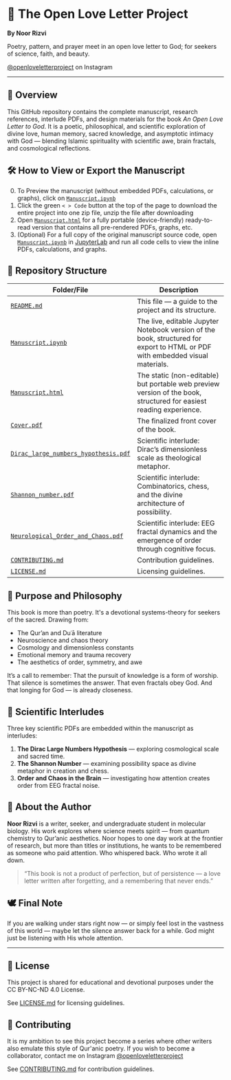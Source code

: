 # 🌌 The Open Love Letter Project
**By Noor Rizvi**

Poetry, pattern, and prayer meet in an open love letter to God; for seekers of science, faith, and beauty.

[@openloveletterproject](https://www.instagram.com/openloveletterproject) on Instagram

---

## 📖 Overview

This GitHub repository contains the complete manuscript, research references, interlude PDFs, and design materials for the book *An Open Love Letter to God*. It is a poetic, philosophical, and scientific exploration of divine love, human memory, sacred knowledge, and asymptotic intimacy with God — blending Islamic spirituality with scientific awe, brain fractals, and cosmological reflections.

## 🛠 How to View or Export the Manuscript

0. To Preview the manuscript (without embedded PDFs, calculations, or graphs), click on [`Manuscript.ipynb`](./Manuscript.ipynb)
1. Click the green `< > Code` button at the top of the page to download the entire project into one zip file, unzip the file after downloading
2. Open [`Manuscript.html`](./Manuscript.html) for a fully portable (device-friendly) ready-to-read version that contains all pre-rendered PDFs, graphs, etc.
3. (Optional) For a full copy of the original manuscript source code, open [`Manuscript.ipynb`](./Manuscript.ipynb) in [JupyterLab](https://jupyter.org/) and run all code cells to view the inline PDFs, calculations, and graphs.

## 📂 Repository Structure

| Folder/File                          | Description                                                                                                                   |
| ------------------------------------ | ----------------------------------------------------------------------------------------------------------------------------- |
| [`README.md`](./README.md)           | This file — a guide to the project and its structure.                                                                         |
| [`Manuscript.ipynb`](./Manuscript.ipynb) | The live, editable Jupyter Notebook version of the book, structured for export to HTML or PDF with embedded visual materials. |
| [`Manuscript.html`](./Manuscript.html) | The static (non-editable) but portable web preview version of the book, structured for easiest reading experience.          |
| [`Cover.pdf`](./Cover.pdf)           | The finalized front cover of the book.                                                                                        |
| [`Dirac_large_numbers_hypothesis.pdf`](./Dirac_large_numbers_hypothesis.pdf) | Scientific interlude: Dirac’s dimensionless scale as theological metaphor.            |
| [`Shannon_number.pdf`](./Shannon_number.pdf) | Scientific interlude: Combinatorics, chess, and the divine architecture of possibility.                               |
| [`Neurological_Order_and_Chaos.pdf`](./Neurological_Order_and_Chaos.pdf) | Scientific interlude: EEG fractal dynamics and the emergence of order through cognitive focus. |
| [`CONTRIBUTING.md`](./CONTRIBUTING.md) | Contribution guidelines.                                                                                                    |
| [`LICENSE.md`](./LICENSE.md)         | Licensing guidelines.                                                                                                         |

## 🌱 Purpose and Philosophy

This book is more than poetry. It's a devotional systems-theory for seekers of the sacred. Drawing from:

* The Qur’an and Duʿā literature
* Neuroscience and chaos theory
* Cosmology and dimensionless constants
* Emotional memory and trauma recovery
* The aesthetics of order, symmetry, and awe

It’s a call to remember:
That the pursuit of knowledge is a form of worship.
That silence is sometimes the answer.
That even fractals obey God.
And that longing for God — is already closeness.

## 🧠 Scientific Interludes

Three key scientific PDFs are embedded within the manuscript as interludes:

1. **The Dirac Large Numbers Hypothesis** — exploring cosmological scale and sacred time.
2. **The Shannon Number** — examining possibility space as divine metaphor in creation and chess.
3. **Order and Chaos in the Brain** — investigating how attention creates order from EEG fractal noise.

## 👤 About the Author

**Noor Rizvi** is a writer, seeker, and undergraduate student in molecular biology. His work explores where science meets spirit — from quantum chemistry to Qur’anic aesthetics. Noor hopes to one day work at the frontier of research, but more than titles or institutions, he wants to be remembered as someone who paid attention. Who whispered back. Who wrote it all down.

> “This book is not a product of perfection, but of persistence — a love letter written after forgetting, and a remembering that never ends.”

## 🕊️ Final Note

If you are walking under stars right now —
or simply feel lost in the vastness of this world —
maybe let the silence answer back for a while.
God might just be listening with His whole attention.

---

## 📜 License


This project is shared for educational and devotional purposes under the CC BY-NC-ND 4.0 License.

See [LICENSE.md](./LICENSE.md) for licensing guidelines.

## 🤝 Contributing

It is my ambition to see this project become a series where other writers also emulate this style of Qur'anic poetry. If you wish to become a collaborator, contact me on Instagram [@openloveletterproject](https://www.instagram.com/openloveletterproject)

See [CONTRIBUTING.md](./CONTRIBUTING.md) for contribution guidelines.

